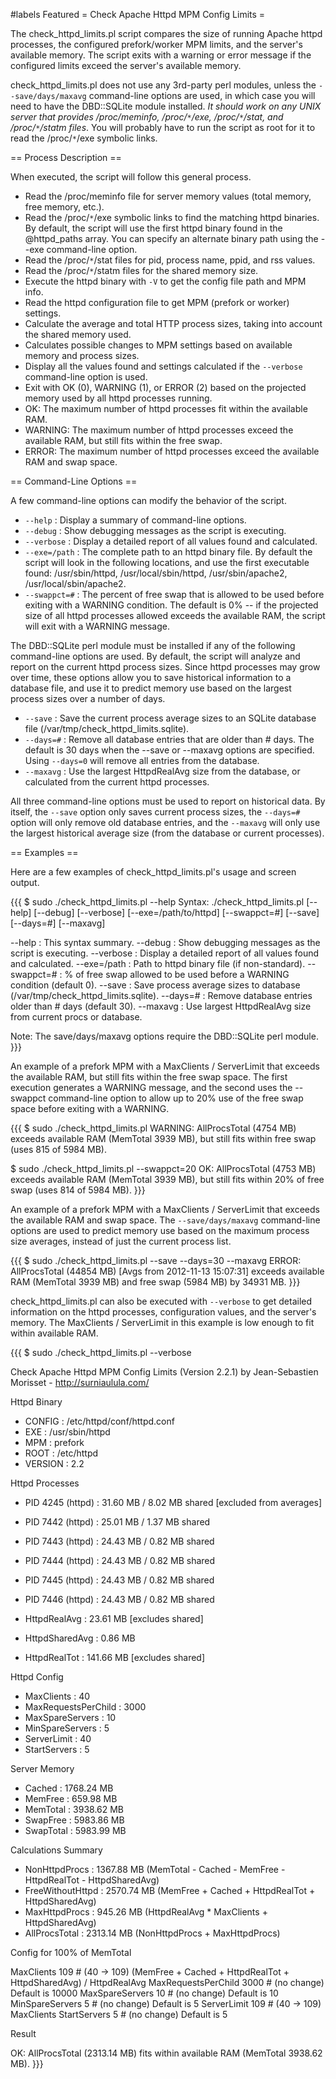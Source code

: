 #labels Featured
= Check Apache Httpd MPM Config Limits  =

The check_httpd_limits.pl script compares the size of running Apache httpd processes, the configured prefork/worker MPM limits, and the server's available memory. The script exits with a warning or error message if the configured limits exceed the server's available memory. 

check_httpd_limits.pl does not use any 3rd-party perl modules, unless the `--save/days/maxavg` command-line options are used, in which case you will need to have the DBD::SQLite module installed. *It should work on any UNIX server that provides /proc/meminfo, /proc/`*`/exe, /proc/`*`/stat, and /proc/`*`/statm files*. You will probably have to run the script as root for it to read the /proc/`*`/exe symbolic links.<br> 

== Process Description  ==

When executed, the script will follow this general process. 

 * Read the /proc/meminfo file for server memory values (total memory, free memory, etc.). 
 * Read the /proc/`*`/exe symbolic links to find the matching httpd binaries. By default, the script will use the first httpd binary found in the @httpd_paths array. You can specify an alternate binary path using the --exe command-line option. 
 * Read the /proc/`*`/stat files for pid, process name, ppid, and rss values. 
 * Read the /proc/`*`/statm files for the shared memory size. 
 * Execute the httpd binary with `-V` to get the config file path and MPM info. 
 * Read the httpd configuration file to get MPM (prefork or worker) settings. 
 * Calculate the average and total HTTP process sizes, taking into account the shared memory used. 
 * Calculates possible changes to MPM settings based on available memory and process sizes. 
 * Display all the values found and settings calculated if the `--verbose` command-line option is used. 
 * Exit with OK (0), WARNING (1), or ERROR (2) based on the projected memory used by all httpd processes running. 
  * OK: The maximum number of httpd processes fit within the available RAM. 
  * WARNING: The maximum number of httpd processes exceed the available RAM, but still fits within the free swap. 
  * ERROR: The maximum number of httpd processes exceed the available RAM and swap space.

== Command-Line Options  ==

A few command-line options can modify the behavior of the script. 

 * `--help` : Display a summary of command-line options. 
 * `--debug` : Show debugging messages as the script is executing. 
 * `--verbose` : Display a detailed report of all values found and calculated. 
 * `--exe=/path` : The complete path to an httpd binary file. By default the script will look in the following locations, and use the first executable found: /usr/sbin/httpd, /usr/local/sbin/httpd, /usr/sbin/apache2, /usr/local/sbin/apache2. 
 * `--swappct=#` : The percent of free swap that is allowed to be used before exiting with a WARNING condition. The default is 0% -- if the projected size of all httpd processes allowed exceeds the available RAM, the script will exit with a WARNING message.

The DBD::SQLite perl module must be installed if any of the following command-line options are used. By default, the script will analyze and report on the current httpd process sizes. Since httpd processes may grow over time, these options allow you to save historical information to a database file, and use it to predict memory use based on the largest process sizes over a number of days. 

 * `--save` : Save the current process average sizes to an SQLite database file (/var/tmp/check_httpd_limits.sqlite). 
 * `--days=#` : Remove all database entries that are older than # days. The default is 30 days when the --save or --maxavg options are specified. Using `--days=0` will remove all entries from the database. 
 * `--maxavg` : Use the largest HttpdRealAvg size from the database, or calculated from the current httpd processes.

All three command-line options must be used to report on historical data. By itself, the `--save` option only saves current process sizes, the `--days=#` option will only remove old database entries, and the `--maxavg` will only use the largest historical average size (from the database or current processes). 

== Examples  ==

Here are a few examples of check_httpd_limits.pl's usage and screen output. 

{{{
$ sudo ./check_httpd_limits.pl --help
Syntax: ./check_httpd_limits.pl [--help] [--debug] [--verbose] [--exe=/path/to/httpd] [--swappct=#] [--save] [--days=#] [--maxavg]

--help         : This syntax summary.
--debug        : Show debugging messages as the script is executing.
--verbose      : Display a detailed report of all values found and calculated.
--exe=/path    : Path to httpd binary file (if non-standard).
--swappct=#    : % of free swap allowed to be used before a WARNING condition (default 0).
--save         : Save process average sizes to database (/var/tmp/check_httpd_limits.sqlite).
--days=#       : Remove database entries older than # days (default 30).
--maxavg       : Use largest HttpdRealAvg size from current procs or database.

Note: The save/days/maxavg options require the DBD::SQLite perl module.
}}}
 
An example of a prefork MPM with a MaxClients / ServerLimit that exceeds the available RAM, but still fits within the free swap space. The first execution generates a WARNING message, and the second uses the --swappct command-line option to allow up to 20% use of the free swap space before exiting with a WARNING. 

{{{
$ sudo ./check_httpd_limits.pl
WARNING: AllProcsTotal (4754 MB) exceeds available RAM (MemTotal 3939 MB), but still fits within free swap (uses 815 of 5984 MB).

$ sudo ./check_httpd_limits.pl --swappct=20
OK: AllProcsTotal (4753 MB) exceeds available RAM (MemTotal 3939 MB), but still fits within 20% of free swap (uses 814 of 5984 MB).
}}}

An example of a prefork MPM with a MaxClients / ServerLimit that exceeds the available RAM and swap space. The `--save/days/maxavg` command-line options are used to predict memory use based on the maximum process size averages, instead of just the current process list. 

{{{
$ sudo ./check_httpd_limits.pl --save --days=30 --maxavg
ERROR: AllProcsTotal (44854 MB) [Avgs from 2012-11-13 15:07:31] exceeds available RAM (MemTotal 3939 MB) and free swap (5984 MB) by 34931 MB.
}}}

check_httpd_limits.pl can also be executed with `--verbose` to get detailed information on the httpd processes, configuration values, and the server's memory. The MaxClients / ServerLimit in this example is low enough to fit within available RAM. 

{{{
$ sudo ./check_httpd_limits.pl --verbose

Check Apache Httpd MPM Config Limits (Version 2.2.1)
by Jean-Sebastien Morisset - http://surniaulula.com/

Httpd Binary

 - CONFIG                : /etc/httpd/conf/httpd.conf
 - EXE                   : /usr/sbin/httpd
 - MPM                   : prefork
 - ROOT                  : /etc/httpd
 - VERSION               : 2.2

Httpd Processes

 - PID 4245 (httpd)      : 31.60 MB / 8.02 MB shared [excluded from averages]
 - PID 7442 (httpd)      : 25.01 MB / 1.37 MB shared
 - PID 7443 (httpd)      : 24.43 MB / 0.82 MB shared
 - PID 7444 (httpd)      : 24.43 MB / 0.82 MB shared
 - PID 7445 (httpd)      : 24.43 MB / 0.82 MB shared
 - PID 7446 (httpd)      : 24.43 MB / 0.82 MB shared

 - HttpdRealAvg          :  23.61 MB [excludes shared]
 - HttpdSharedAvg        :   0.86 MB
 - HttpdRealTot          : 141.66 MB [excludes shared]

Httpd Config

 - MaxClients            : 40
 - MaxRequestsPerChild   : 3000
 - MaxSpareServers       : 10
 - MinSpareServers       : 5
 - ServerLimit           : 40
 - StartServers          : 5

Server Memory

 - Cached                : 1768.24 MB
 - MemFree               :  659.98 MB
 - MemTotal              : 3938.62 MB
 - SwapFree              : 5983.86 MB
 - SwapTotal             : 5983.99 MB

Calculations Summary

 - NonHttpdProcs         : 1367.88 MB (MemTotal - Cached - MemFree - HttpdRealTot - HttpdSharedAvg)
 - FreeWithoutHttpd      : 2570.74 MB (MemFree + Cached + HttpdRealTot + HttpdSharedAvg)
 - MaxHttpdProcs         :  945.26 MB (HttpdRealAvg * MaxClients + HttpdSharedAvg)
 - AllProcsTotal         : 2313.14 MB (NonHttpdProcs + MaxHttpdProcs)

Config for 100% of MemTotal

   <IfModule prefork.c>
        MaxClients               109    # (40 -> 109) (MemFree + Cached + HttpdRealTot + HttpdSharedAvg) / HttpdRealAvg
        MaxRequestsPerChild     3000    # (no change) Default is 10000
        MaxSpareServers           10    # (no change) Default is 10
        MinSpareServers            5    # (no change) Default is 5
        ServerLimit              109    # (40 -> 109) MaxClients
        StartServers               5    # (no change) Default is 5
   </IfModule>

Result

OK: AllProcsTotal (2313.14 MB) fits within available RAM (MemTotal 3938.62 MB).
}}}